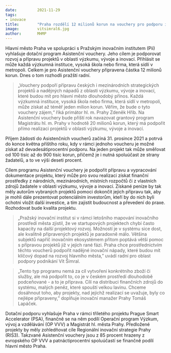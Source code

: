```yaml
---
date:         2021-11-29
tags:        
- inovace
title:        "Praha rozdělí 12 milionů korun na vouchery pro podporu inovací"
image: 	      vitsimral6.jpg
author:       MHMP
---
```

 
Hlavní město Praha ve spolupráci s Pražským inovačním institutem (Pii) vyhlašuje dotační program Asistenční vouchery. Jeho cílem je podporovat rozvoj a přípravu projektů v oblasti výzkumu, vývoje a inovací. Přihlásit se může každá výzkumná instituce, vysoká škola nebo firma, která sídlí v metropoli. Celkem je pro Asistenční vouchery připravena částka 12 milionů korun. Dnes o tom rozhodli pražští radní.

> „Vouchery podpoří přípravu českých i mezinárodních strategických projektů a nadějných nápadů z oblasti výzkumu, vývoje a inovací, které budou mít pro hlavní město dlouhodobý přínos. Každá výzkumná instituce, vysoká škola nebo firma, která sídlí v metropoli, může získat až téměř jeden milion korun. Věřím, že bude o tyto vouchery zájem,“ říká primátor hl. m. Prahy Zdeněk Hřib. Na Asistenční vouchery bude příští rok navazovat grantový program Magistrátu hl. m. Prahy v hodnotě 20 milionů korun, který má podpořit přímo realizaci projektů v oblasti výzkumu, vývoje a inovací.

Příjem žádostí do Asistenčních voucherů začíná 31. prosince 2021 a potrvá do konce května příštího roku, kdy v rámci jednoho voucheru je možné získat až devadesátiprocentní podporu. Na jeden projekt tak může směřovat od 100 tisíc až do 900 tisíc korun, přičemž je i nutná spoluúčast ze strany žadatelů, a to ve výši deseti procent.

Cílem programu Asistenční vouchery je podpořit přípravu a vypracování dokumentace projektu, který může pro svou realizaci získat finanční prostředky z národních, mezinárodních, místních rozpočtů či z vlastních zdrojů žadatele v oblasti výzkumu, vývoje a inovací. Získané peníze by tak měly autorům vybraných projektů pomoci dokončit jejich přípravu tak, aby je mohli dále prezentovat potenciálním investorům, kteří by do nich byli ochotni vložit další investice, a tím zajistit budoucnost a převedení do praxe. Rozhodovat bude kvalita projektu.

> „Pražský inovační institut si v rámci letošního mapování inovačního prostředí města zjistil, že ve startupových projektech chybí často kapacity na další projektový rozvoj. Možností je v systému sice dost, ale kvalitně připravených projektů je paradoxně málo. Většina subjektů napříč inovačním ekosystémem přitom poptává větší pomoc s přípravou projektů již v jejich rané fázi. Praha chce prostřednictvím těchto voucherů podpořit nadějné inovační nápady, které budou mít klíčový dopad na rozvoj hlavního města,” uvádí radní pro oblast podpory podnikání Vít Šimral. 

> „Tento typ programu nemá za cíl vytvoření konkrétního zboží či služby, ale má podpořit to, co je v českém prostředí dlouhodobě podceňované - a to je příprava. Cílí na distribuci finančních zdrojů do systému, malých peněz, které spouští velkou lavinu. Chceme dosáhnout toho, aby projekty, nad jejichž realizací se uvažuje, byly co nejlépe připraveny,” doplňuje inovační manažer Prahy Tomáš Lapáček.

Dotační podporu vyhlašuje Praha v rámci tříletého projektu Prague Smart Accelerator (PSA), finančně se na něm podílí Operační program Výzkum, vývoj a vzdělávání (OP VVV) a Magistrát hl. města Prahy. Předložené projekty by měly zohledňovat cíle Regionální inovační strategie Prahy (RIS3). Takzvané Asistenční vouchery jsou z 85 procent hrazeny z evropského OP VVV a patnáctiprocentní spoluúčastí se finančně podílí hlavní město Praha.
